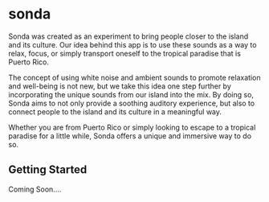 # sonda

Sonda was created as an experiment to bring people closer to the island and its culture. Our idea behind this app is to use these sounds as a way to relax, focus, or simply transport oneself to the tropical paradise that is Puerto Rico.

The concept of using white noise and ambient sounds to promote relaxation and well-being is not new, but we take this idea one step further by incorporating the unique sounds from our island into the mix. By doing so, Sonda aims to not only provide a soothing auditory experience, but also to connect people to the island and its culture in a meaningful way.

Whether you are from Puerto Rico or simply looking to escape to a tropical paradise for a little while, Sonda offers a unique and immersive way to do so.

## Getting Started

Coming Soon....
